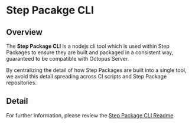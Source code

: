 # Step Pacakge CLI

## Overview

The **Step Package CLI** is a nodejs cli tool which is used within Step Packages to ensure they are built and packaged in a consistent way, guaranteed to be compatible with Octopus Server.

By centralizing the detail of how Step Packages are built into a single tool, we avoid this detail spreading across CI scripts and Step Package repositories.

## Detail

For further information, please review the [Step Package CLI Readme](https://github.com/octopusdeploy/step-package-cli)
